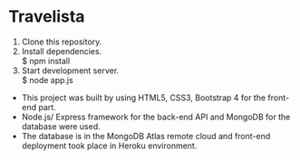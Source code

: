 # Travelista 

1. Clone this repository.  
2. Install dependencies.  
 $ npm install    
3. Start development server.  
 $ node app.js  
 
- This project was built by using HTML5, CSS3, Bootstrap 4 for the front-end part.  
- Node.js/ Express framework for the back-end API and MongoDB for the database were used.   
- The database is in the MongoDB Atlas remote cloud and front-end deployment took place in Heroku environment.  
